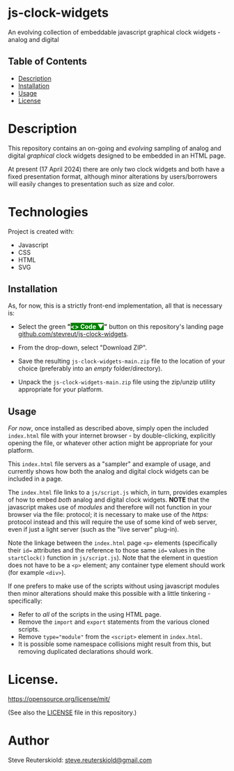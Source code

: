 # js-clock-widgets
An evolving collection of embeddable javascript graphical clock widgets - analog and digital

## Table of Contents

- [Description](#description)
- [Installation](#installation)
- [Usage](#usage)
- [License](#license)

# Description

This repository contains an on-going and *evolving* sampling of analog and digital *graphical* clock widgets designed to be embedded in an HTML page.  

At present (17 April 2024) there are only two clock widgets and both have a fixed presentation format, although minor alterations by users/borrowers will easily changes to presentation such as size and color. 

# Technologies

Project is created with:

- Javascript
- CSS
- HTML
- SVG

## Installation

As, for now, this is a strictly front-end implementation, all that is necessary is:

- Select the green **"<span style="color:#ffffff;background-color:#008000"><> Code ▼</span>"** button on this repository's landing page [github.com/stevreut/js-clock-widgets](https://github.com/stevreut/js-clock-widgets).

- From the drop-down, select "Download ZIP".

- Save the resulting `js-clock-widgets-main.zip` file to the location of your choice (preferably into an *empty* folder/directory).

- Unpack the `js-clock-widgets-main.zip` file using the zip/unzip utility appropriate for your platform.


## Usage

*For now*, once installed as described above, simply open the included `index.html` file with your internet browser - by double-clicking, explicitly opening the file, or whatever other action might be appropriate for your platform.

This `index.html` file servers as a "sampler" and example of usage, and currently shows how both the analog and digital clock widgets can be included in a page.

The `index.html` file links to a `js/script.js` which, in turn, provides examples of how to embed *both* analog and digital clock widgets.  **NOTE** that the javascript makes use of *modules* and therefore will not function in your browser via the file: protocol; it is necessary to make use of the *https:* protocol instead and this will require the use of some kind of web server, even if just a light server (such as the "live server" plug-in).

Note the linkage between the `index.html` page `<p>` elements (specifically their `id=` attributes and the reference to those same `id=` values in the `startClock()` function in `js/script.js`).  Note that the element in question does not have to be a `<p>` element; any container type element should work (for example `<div>`).

If one prefers to make use of the scripts without using javascript modules then minor alterations should make this possible with a little tinkering - specifically:

* Refer to *all* of the scripts in the using HTML page.
* Remove the `import` and `export` statements from the various cloned scripts.
* Remove `type="module"` from the `<script>` element in `index.html`.
* It is possible some namespace collisions might result from this, but removing duplicated declarations should work. 


# License.

https://opensource.org/license/mit/ 

(See also the [LICENSE](https://github.com/stevreut/js-clock-widgets/blob/main/LICENSE) file in this repository.)

# Author

Steve Reuterskiold: steve.reuterskiold@gmail.com
